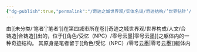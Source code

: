 ```yaml
---
{"dg-publish":true,"permalink":"/奇迹之城世界观/实体名词/奇迹结构/’世界钻针‘/","dgPassFrontmatter":true}
---
```


由[[未分类/‘笔者’\|‘笔者’]]在第四城市所在卷[[奇迹之城世界观/世界构成/人文/合铸造\|合铸造]]出的，位于[[角色/受忆（NPC）/零号云墨\|零号云墨]]之躯体内的一种奇迹结构。
其原身是笔者留于[[角色/受忆（NPC）/零号云墨\|零号云墨]]躯体内
